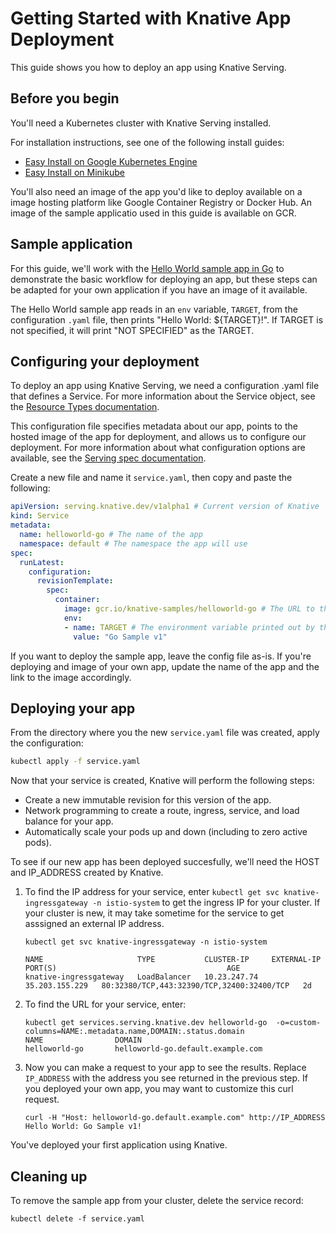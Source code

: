 # Getting Started with Knative App Deployment

This guide shows you how to deploy an app using Knative Serving.

## Before you begin

You'll need a Kubernetes cluster with Knative Serving installed.

For installation instructions, see one of the following install guides:
* [Easy Install on Google Kubernetes Engine](Knative-with-GKE.md)
* [Easy Install on Minikube](Knative-with-Minikube.md)

You'll also need an image of the app you'd like to deploy available on a
image hosting platform like Google Container Registry or Docker Hub. An image of
the sample applicatio used in this guide is available on GCR.

## Sample application

For this guide, we'll work with the
[Hello World sample app in Go](../serving/samples/helloworld-go) to demonstrate
the basic workflow for deploying an app, but these steps can be adapted for your
own application if you have an image of it available.

The Hello World sample app reads in an `env` variable, `TARGET`, from the
configuration `.yaml` file, then prints "Hello World: ${TARGET}!". If TARGET is
not specified, it will print "NOT SPECIFIED" as the TARGET.

## Configuring your deployment

To deploy an app using Knative Serving, we need a configuration .yaml file that
defines a Service. For more information about the Service object, see the
[Resource Types documentation](https://github.com/knative/serving/blob/master/docs/spec/overview.md#service).

This configuration file specifies metadata about our app, points to the hosted
image of the app for deployment, and allows us to configure our deployment. For
more information about what configuration options are available, see the
[Serving spec documentation](https://github.com/knative/serving/blob/master/docs/spec/spec.md).

Create a new file and name it `service.yaml`, then copy and paste the following:

```yaml
apiVersion: serving.knative.dev/v1alpha1 # Current version of Knative
kind: Service
metadata:
  name: helloworld-go # The name of the app
  namespace: default # The namespace the app will use
spec:
  runLatest:
    configuration:
      revisionTemplate:
        spec:
          container:
            image: gcr.io/knative-samples/helloworld-go # The URL to the hosted image of the app
            env:
            - name: TARGET # The environment variable printed out by the sample app
              value: "Go Sample v1"
```

If you want to deploy the sample app, leave the config file as-is. If you're
deploying and image of your own app, update the name of the app and the link to
the image accordingly.

## Deploying your app

From the directory where you the new `service.yaml` file was created, apply the configuration:
```bash
kubectl apply -f service.yaml
```

Now that your service is created, Knative will perform the following steps:
   * Create a new immutable revision for this version of the app.
   * Network programming to create a route, ingress, service, and load balance for your app.
   * Automatically scale your pods up and down (including to zero active pods).

To see if our new app has been deployed succesfully, we'll need the HOST and IP_ADDRESS created by Knative.

1. To find the IP address for your service, enter
   `kubectl get svc knative-ingressgateway -n istio-system` to get the ingress IP for your
   cluster. If your cluster is new, it may take sometime for the service to get asssigned
   an external IP address.

    ```shell
    kubectl get svc knative-ingressgateway -n istio-system

    NAME                     TYPE           CLUSTER-IP     EXTERNAL-IP      PORT(S)                                      AGE
    knative-ingressgateway   LoadBalancer   10.23.247.74   35.203.155.229   80:32380/TCP,443:32390/TCP,32400:32400/TCP   2d

    ```
1. To find the URL for your service, enter:
    ```
    kubectl get services.serving.knative.dev helloworld-go  -o=custom-columns=NAME:.metadata.name,DOMAIN:.status.domain
    NAME                DOMAIN
    helloworld-go       helloworld-go.default.example.com
    ```

1. Now you can make a request to your app to see the results. Replace
   `IP_ADDRESS` with the address you see returned in the previous step. If you
   deployed your own app, you may want to customize this curl request.

    ```shell
    curl -H "Host: helloworld-go.default.example.com" http://IP_ADDRESS
    Hello World: Go Sample v1!
    ```

You've deployed your first application using Knative.

## Cleaning up

To remove the sample app from your cluster, delete the service record:

```shell
kubectl delete -f service.yaml
```